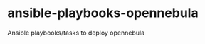 ansible-playbooks-opennebula
============================

Ansible playbooks/tasks to deploy opennebula